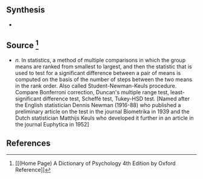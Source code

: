 ## Synthesis
- 
## Source [^1]
- $n$. In statistics, a method of multiple comparisons in which the group means are ranked from smallest to largest, and then the statistic that is used to test for a significant difference between a pair of means is computed on the basis of the number of steps between the two means in the rank order. Also called Student-Newman-Keuls procedure. Compare Bonferroni correction, Duncan's multiple range test, least-significant difference test, Scheffé test, Tukey-HSD test. \[Named after the English statistician Dennis Newman (1916-88) who published a preliminary article on the test in the journal Biometrika in 1939 and the Dutch statistician Matthijs Keuls who developed it further in an article in the journal Euphytica in 1952]
## References

[^1]: [[(Home Page) A Dictionary of Psychology 4th Edition by Oxford Reference]]
